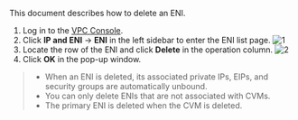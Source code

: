 This document describes how to delete an ENI.
1. Log in to the [VPC Console](https://console.cloud.tencent.com/vpc).
2. Click **IP and ENI** -> **ENI** in the left sidebar to enter the ENI list page.
 ![1](https://main.qcloudimg.com/raw/6045caabd952283e71fd8d30ebbed3e1.png)
3. Locate the row of the ENI and click **Delete** in the operation column.
 ![2](https://main.qcloudimg.com/raw/15bb91ace6033e6e43f426625773f68c.png)
4. Click **OK** in the pop-up window.

>
>- When an ENI is deleted, its associated private IPs, EIPs, and security groups are automatically unbound.
>- You can only delete ENIs that are not associated with CVMs.
>- The primary ENI is deleted when the CVM is deleted.
